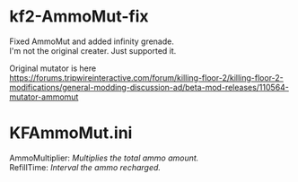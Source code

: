# kf2-AmmoMut-fix
Fixed AmmoMut and added infinity grenade.  
I'm not the original creater. Just supported it.

Original mutator is here  
https://forums.tripwireinteractive.com/forum/killing-floor-2/killing-floor-2-modifications/general-modding-discussion-ad/beta-mod-releases/110564-mutator-ammomut

# KFAmmoMut.ini
AmmoMultiplier: _Multiplies the total ammo amount._  
RefillTime: _Interval the ammo recharged._
